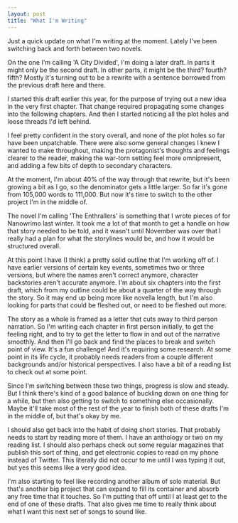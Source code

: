```yaml
---
layout: post
title: "What I'm Writing"
---
```

Just a quick update on what I'm writing at the moment. Lately I've been switching back and forth between two novels.

On the one I'm calling 'A City Divided', I'm doing a later draft. In parts it might only be the second draft. In other parts, it might be the third? fourth? fifth? Mostly it's turning out to be a rewrite with a sentence borrowed from the previous draft here and there. 

I started this draft earlier this year, for the purpose of trying out a new idea in the very first chapter. That change required propagating some changes into the following chapters. And then I started noticing all the plot holes and loose threads I'd left behind. 

I feel pretty confident in the story overall, and none of the plot holes so far have been unpatchable. There were also some general changes I knew I wanted to make throughout, making the protagonist's thoughts and feelings clearer to the reader, making the war-torn setting feel more omnipresent, and adding a few bits of depth to secondary characters.

At the moment, I'm about 40% of the way through that rewrite, but it's been growing a bit as I go, so the denominator gets a little larger. So far it's gone from 105,000 words to 111,000. But now it's time to switch to the other project I'm in the middle of.

The novel I'm calling 'The Enthrallers' is something that I wrote pieces of for Nanowrimo last winter. It took me a lot of that month to get a handle on how that story needed to be told, and it wasn't until November was over that I really had a plan for what the storylines would be, and how it would be structured overall. 

At this point I have (I think) a pretty solid outline that I'm working off of. I have earlier versions of certain key events, sometimes two or three versions, but where the names aren't correct anymore, character backstories aren't accurate anymore. I'm about six chapters into the first draft, which from my outline could be about a quarter of the way through the story. So it may end up being more like novella length, but I'm also looking for parts that could be fleshed out, or need to be fleshed out more. 

The story as a whole is framed as a letter that cuts away to third person narration. So I'm writing each chapter in first person initially, to get the feeling right, and to try to get the letter to flow in and out of the narrative smoothly. And then I'll go back and find the places to break and switch point of view. It's a fun challenge! And it's requiring some research. At some point in its life cycle, it probably needs readers from a couple different backgrounds and/or historical perspectives. I also have a bit of a reading list to check out at some point.

Since I'm switching between these two things, progress is slow and steady. But I think there's kind of a good balance of buckling down on one thing for a while, but then also getting to switch to something else occasionally. Maybe it'll take most of the rest of the year to finish both of these drafts I'm in the middle of, but that's okay by me.

I should also get back into the habit of doing short stories. That probably needs to start by reading more of them. I have an anthology or two on my reading list. I should also perhaps check out some regular magazines that publish this sort of thing, and get electronic copies to read on my phone instead of Twitter. This literally did not occur to me until I was typing it out, but yes this seems like a very good idea.

I'm also starting to feel like recording another album of solo material. But that's another big project that can expand to fill its container and absorb any free time that it touches. So I'm putting that off until I at least get to the end of one of these drafts. That also gives me time to really think about what I want this next set of songs to sound like.
